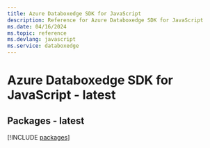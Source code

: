 ```yaml
---
title: Azure Databoxedge SDK for JavaScript
description: Reference for Azure Databoxedge SDK for JavaScript
ms.date: 04/16/2024
ms.topic: reference
ms.devlang: javascript
ms.service: databoxedge
---
```

# Azure Databoxedge SDK for JavaScript - latest
## Packages - latest
[!INCLUDE [packages](databoxedge-index.md)]